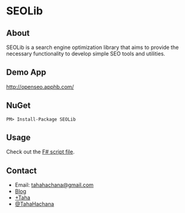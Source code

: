 SEOLib
======

About
-----

SEOLib is a search engine optimization library that aims to provide the necessary functionality to develop simple SEO tools and utilities.

Demo App
--------

http://openseo.apphb.com/

NuGet
-----

	PM> Install-Package SEOLib

Usage
-----

Check out the [F# script file](https://github.com/TahaHachana/SEOLib/blob/master/SEOLib/Script.fsx).

Contact
-------

* Email: tahahachana@gmail.com
* [Blog](http://fsharp-code.blogspot.com/)
* [+Taha](https://plus.google.com/103826666258148033768/ "Google+")
* [@TahaHachana](https://twitter.com/TahaHachana "Twitter")